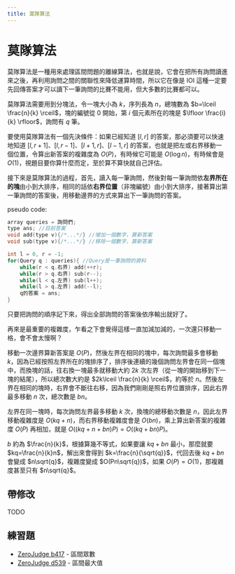 ```yaml
---
title: 莫隊算法
---
```

# 莫隊算法

莫隊算法是一種用來處理區間問題的離線算法，也就是說，它會在把所有詢問讀進來之後，再利用詢問之間的關聯性來降低運算時間，所以它在像是 IOI 這種一定要先回傳答案才可以讀下一筆詢問的比賽不能用，但大多數的比賽都可以。

莫隊算法需要用到分塊法，令一塊大小為 $k$，序列長為 $n$，總塊數為 $b=\lceil \frac{n}{k} \rceil$，塊的編號從 $0$ 開始，第 $i$ 個元素所在的塊是 $\lfloor \frac{i}{k} \rfloor$，詢問有 $q$ 筆。

要使用莫隊算法有一個先決條件：如果已經知道 $[l,r]$ 的答案，那必須要可以快速地知道 $[l,r+1]$、$[l,r-1]$、$[l+1,r]$、$[l-1,r]$ 的答案，也就是把左或右界移動一個位置，令算出新答案的複雜度為 $O(P)$，有時候它可能是 $O(\log n)$，有時候會是 $O(1)$，視題目要你算什麼而定，至於算不算快就自己評估。

接下來是莫隊算法的過程，首先，讀入每一筆詢問，然後對每一筆詢問依**左界所在的塊**由小到大排序，相同的話依**右界位置**（非塊編號）由小到大排序，接著算出第一筆詢問的答案後，用移動邊界的方式來算出下一筆詢問的答案。

pseudo code:
```cpp
array queries = 詢問們;
type ans; //目前答案
void add(type v){/*...*/} //增加一個數字，算新答案
void sub(type v){/*...*/} //移除一個數字，算新答案

int l = 0, r = -1;
for(Query q : queries){ //Query是一筆詢問的資料
    while(r < q.右界) add(++r);
    while(r > q.右界) sub(r--);
    while(l < q.左界) sub(l++);
    while(l > q.左界) add(--l);
    q的答案 = ans;
}
```

只要把詢問的順序記下來，得出全部詢問的答案後依序輸出就好了。

再來是最重要的複雜度，乍看之下會覺得這樣一直加減加減的，一次還只移動一格，會不會太慢啊？

移動一次邊界算新答案是 $O(P)$，然後左界在相同的塊中，每次詢問最多會移動 $k$，因為已經按照左界所在的塊排序了，排序後連續的幾個詢問左界會在同一個塊中，而換塊的話，往右換一塊最多就移動大約 $2k$ 次左界（從一塊的開始移到下一塊的結尾），所以總次數大約是 $2k\lceil \frac{n}{k} \rceil$，約等於 $n$。然後左界在相同的塊時，右界會不斷往右移，因為我們剛剛是照右界位置排序，因此右界最多移動 $n$ 次，總次數是 $bn$。

左界在同一塊時，每次詢問左界最多移動 $k$ 次，換塊的總移動次數是 $n$，因此左界移動複雜度是 $O(kq+n)$，而右界移動複雜度會是 $O(bn)$，乘上算出新答案的複雜度 $O(P)$ 再相加，就是 $O((kq+n+bn)P)=O((kq+bn)P)$。

$b$ 約為 $\frac{n}{k}$，根據算幾不等式，如果要讓 $kq+bn$ 最小，那麼就要 $kq=\frac{n}{k}n$，解出來會得到 $k=\frac{n}{\sqrt{q}}$，代回去後 $kq+bn$ 會變成 $n\sqrt{q}$，複雜度變成 $O(Pn\sqrt{q})$，如果 $O(P)=O(1)$，那複雜度甚至只有 $n\sqrt{q}$。

## 帶修改

TODO

## 練習題

- [ZeroJudge b417](https://zerojudge.tw/ShowProblem?problemid=b417) - 區間眾數
- [ZeroJudge d539](https://zerojudge.tw/ShowProblem?problemid=d539) - 區間最大值